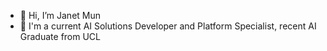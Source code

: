 - 👋 Hi, I’m Janet Mun 
- 👀 I'm a current AI Solutions Developer and Platform Specialist, recent AI Graduate from UCL
<!---
janrauhl/janrauhl is a ✨ special ✨ repository because its `README.md` (this file) appears on your GitHub profile.
You can click the Preview link to take a look at your changes.
--->
